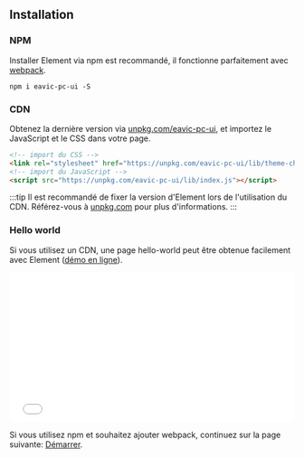 ## Installation

### NPM

Installer Element via npm est recommandé, il fonctionne parfaitement avec [webpack](https://webpack.js.org/).

```shell
npm i eavic-pc-ui -S
```

### CDN

Obtenez la dernière version via [unpkg.com/eavic-pc-ui](https://unpkg.com/eavic-pc-ui/), et importez le JavaScript et le CSS dans votre page.

```html
<!-- import du CSS -->
<link rel="stylesheet" href="https://unpkg.com/eavic-pc-ui/lib/theme-chalk/index.css">
<!-- import du JavaScript -->
<script src="https://unpkg.com/eavic-pc-ui/lib/index.js"></script>
```

:::tip
Il est recommandé de fixer la version d'Element lors de l'utilisation du CDN. Référez-vous à  [unpkg.com](https://unpkg.com) pour plus d'informations.
:::

### Hello world

Si vous utilisez un CDN, une page hello-world peut être obtenue facilement avec Element ([démo en ligne](https://codepen.io/ziyoung/pen/rRKYpd)).

<iframe height="265" style="width: 100%;" scrolling="no" title="Element demo" src="//codepen.io/ziyoung/embed/rRKYpd/?height=265&theme-id=light&default-tab=html" frameborder="no" allowtransparency="true" allowfullscreen="true">
  See the Pen <a href='https://codepen.io/ziyoung/pen/rRKYpd/'>Element demo</a> by hetech
  (<a href='https://codepen.io/ziyoung'>@ziyoung</a>) on <a href='https://codepen.io'>CodePen</a>.
</iframe>

Si vous utilisez npm et souhaitez ajouter webpack, continuez sur la page suivante: [Démarrer](/#/fr-FR/component/quickstart).
